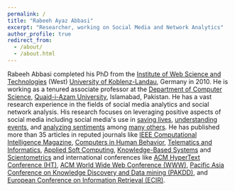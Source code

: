 ```yaml
---
permalink: /
title: "Rabeeh Ayaz Abbasi"
excerpt: "Researcher, working on Social Media and Network Analytics"
author_profile: true
redirect_from: 
  - /about/
  - /about.html
---
```


Rabeeh Abbasi completed his PhD from the [Institute of Web Science and Technologies](https://west.uni-koblenz.de/) (West) [University of Koblenz-Landau](https://www.uni-koblenz-landau.de/en/campus-koblenz?set_language=en), Germany in 2010. He is working as a tenured associate professor at the [Department of Computer Science](http://cs.qau.edu.pk/), [Quaid-i-Azam University](http://qau.edu.pk/), Islamabad, Pakistan. He has a vast research experience in the fields of social media analytics and social network analysis. His research focuses on leveraging positive aspects of social media including social media's use in [saving lives](https://www.sciencedirect.com/science/article/abs/pii/S0736585316303835), [understanding events](https://ieeexplore.ieee.org/document/8764659/), and [analyzing sentiments](https://ieeexplore.ieee.org/document/8948044) among [many others](https://rabeehabbasi.github.io/publications/). He has published more than 35 articles in reputed journals like [IEEE Computational Intelligence Magazine](https://cis.ieee.org/publications/ci-magazine), [Computers in Human Behavior](https://www.journals.elsevier.com/computers-in-human-behavior), [Telematics and Informatics](https://www.journals.elsevier.com/telematics-and-informatics), [Applied Soft Computing](https://www.journals.elsevier.com/applied-soft-computing), [Knowledge-Based Systems](https://www.journals.elsevier.com/knowledge-based-systems) and [Scientometrics](https://www.springer.com/journal/11192) and international conferences like [ACM HyperText Conference (HT)](https://dl.acm.org/conference/ht), [ACM World Wide Web Conference (WWW)](https://dl.acm.org/conference/www), [Pacific Asia Conference on Knowledge Discovery and Data mining (PAKDD)](https://link.springer.com/conference/pakdd), and [European Conference on Information Retrieval (ECIR)](https://link.springer.com/conference/ecir). 
